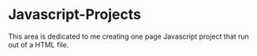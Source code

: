 # Javascript-Projects

This area is dedicated to me creating one page Javascript project that run out of a HTML file.
